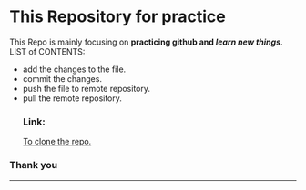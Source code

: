 # This Repository for practice

This Repo is mainly focusing on **practicing github and _learn new things_**.
 LIST of CONTENTS:
+ add the changes to the file.
+ commit the changes.
+ push the file to remote repository.
+ pull the remote repository.
  ### Link:
  [To clone the repo.](https://github.com/nivi0304/gitpractice)
 ### Thank you
 ___
